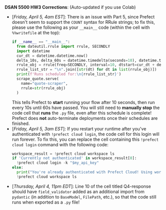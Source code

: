 **DSAN 5500 HW3 Corrections**: (Auto-updated if you use Colab)

* [*Friday, April 5, 4am EST*]: There is an issue with Part 5, since Prefect doesn't seem to support the `COUNT` syntax for RRule strings; to fix this, please use the following as your `__main__` code (within the cell with `%%writefile` at the top):
    ```python
    if __name__ == "__main__":
      from dateutil.rrule import rrule, SECONDLY
      import datetime
      cur_dt = datetime.datetime.now()
      delta_10s, delta_60s = datetime.timedelta(seconds=10), datetime.timedelta(seconds=60)
      rrule_obj = rrule(freq=SECONDLY, interval=10, dtstart=cur_dt + delta_10s, until=cur_dt + delta_60s)
      rrule_list_str = "\n".join([str(dt) for dt in list(rrule_obj)])
      print(f'Runs scheduled for:\n{rrule_list_str}')
      scrape_quote.serve(
        name="quote-scraper",
        rrule=str(rrule_obj)
      )
    ```
    This tells Prefect to **start** running your flow after 10 seconds, then run every 10s until 60s have passed. You will still need to **manually stop** the code cell that **runs** the `.py` file, even after this schedule is complete! Prefect does **not** auto-terminate deployments once their schedules are finished.
* [*Friday, April 5, 3am EST*]: If you restart your runtime after you've authenticated with `!prefect cloud login`, the code cell for this login will run forever. To fix this, you can replace the cell containing this `!prefect cloud login` command with the following code:
    ```python
    workspace_result = !prefect cloud workspace ls
    if 'Currently not authenticated' in workspace_result[0]:
      !prefect cloud login -k "$my_api_key"
    else:
      print("You're already authenticated with Prefect Cloud! Using workspace:")
      !prefect cloud workspace ls
    ```
* [*Thursday, April 4, 11pm EDT*]: Line 10 of the cell titled Q4-response should have `field_validator` added as an additional import from `pydantic` (in addition to `BaseModel`, `FilePath`, etc.), so that the code still runs when exported as a `.py` file!
